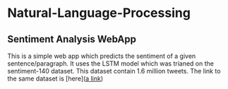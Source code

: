 # Natural-Language-Processing
## Sentiment Analysis WebApp

This is a simple web app which predicts the sentiment of a given sentence/paragraph. It uses the LSTM model which was trianed on the sentiment-140 dataset.
This dataset contain 1.6 million tweets. The link to the same dataset is [here]([a link](https://github.com/user/repo/blob/branch/other_file.md))

